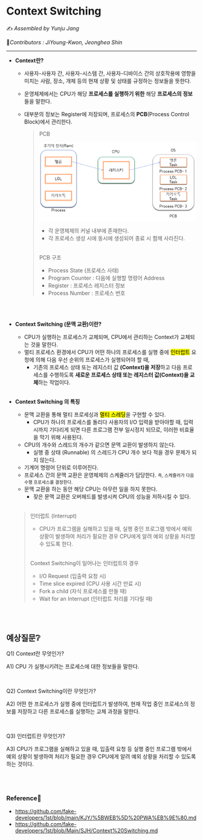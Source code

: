 # Context Switching

:writing_hand: *Assembled by Yunju Jang*

🤝*Contributors :  JiYoung-Kwon, Jeonghea Shin* 

<hr>


- <b>Context란?</b>

  - 사용자-사용자 간, 사용자-시스템 간, 사용자-디바이스 간의 상호작용에 영향을 미치는 사람, 장소, 개체 등의 현재 상황 및 상태를 규정하는 정보들을 뜻한다.
  
  - 운영체제에서는 CPU가 해당 <b>프로세스를 실행하기 위한</b> 해당 <b>프로세스의 정보</b>들을 말한다.

  - 대부분의 정보는 Register에 저장되며, 프로세스의 <b>PCB</b>(Process Control Block)에서 관리한다.
  
    > PCB
    >
    > <img src='resources/PCB.png' width='500px' align='center'>
    >
    > - 각 운영체제의 커널 내부에 존재한다.
    > - 각 프로세스 생성 시에 동시에 생성되어 종료 시 함께 사라진다.
    >
    > <br>
    >
    > PCB 구조
    >
    > - Process State (프로세스 사태)
    > - Program Counter : 다음에 실행할 명령어 Address
    > - Register : 프로세스 레지스터 정보
    > - Process Number : 프로세스 번호
  
    <br/>
  
  <br/>
  
- <b>Context Switching (문맥 교환)이란?</b>

  - CPU가 실행하는 프로세스가 교체되며, CPU에서 관리하는 Context가 교체되는 것을 말한다.
  - 멀티 프로세스 환경에서 CPU가 어떤 하나의 프로세스를 실행 중에 <mark>인터럽트</mark> 요청에 의해 다음 우선 순위의 프로세스가 실행되어야 할 때, 
    - 기존의 프로세스 상태 또는 레지스터 값 <b>(Context)을 저장</b>하고 다음 프로세스를 수행하도록 <b>새로운 프로세스 상태 또는 레지스터 값(Context)을 교체</b>하는 작업이다.

  <br/>

- <b>Context Switching 의 특징</b>

  - 문맥 교환을 통해 멀티 프로세싱과 <mark>멀티 스레딩</mark>을 구현할 수 있다.
    - CPU가 하나의 프로세스를 돌리다 사용자의 I/O 입력을 받아야할 때, 입력 시까지 기다리게 되면 다른 프로그램 전부 일시정지 되므로, 이러한 비효율을 막기 위해 사용된다.
  - CPU의 개수와 스레드의 개수가 같으면 문맥 교환이 발생하지 않는다.
    - 실행 중 상태 (Runnable) 의 스레드가 CPU 개수 보다 적을 경우 문제가 되지 않는다.
  - 기계어 명령어 단위로 이루어진다.
  - 프로세스 간의 문맥 교환은 운영체제의 스케쥴러가 담당한다. <small>즉, 스케쥴러가 다음 수행 프로세스를 결정한다.</small>
  - 문맥 교환을 하는 동안 해당 CPU는 아무런 일을 하지 못한다.
    - 잦은 문맥 교환은 오버헤드를 발생시켜 CPU의 성능을 저하시킬 수 있다.

  <br/>

  > 인터럽트 (Interrupt)
  >
  > - CPU가 프로그램을 실해하고 있을 때, 실행 중인 프로그램 밖에서 예외 상황이 발생하여 처리가 필요한 경우 CPU에게 알려 예외 상황을 처리할 수 있도록 한다.
  >
  > <br/>
  >
  > Context Switching이 일어나는 인터럽트의 경우
  >
  > - I/O Request (입출력 요청 시)
  > - Time slice expired (CPU 사용 시간 만료 시)
  > - Fork a child (자식 프로세스를 만들 때)
  > - Wait for an Interrupt (인터럽트 처리를 기다릴 때)

<br/>

<br/>

## 예상질문❔

Q1) Context란 무엇인가?

A1) CPU 가 실행시키려는 프로세스에 대한 정보들을 말한다.

<br/>

Q2) Context Switching이란 무엇인가?

A2) 어떤 한 프로세스가 실행 중에 인터럽트가 발생하여, 현재 작업 중인 프로세스의 정보를 저장하고 다른 프로세스를 실행하는 교체 과정을 말한다.

<br/>

Q3) 인터럽트란 무엇인가?

A3) CPU가 프로그램을 실해하고 있을 때, 입출력 요청 등 실행 중인 프로그램 밖에서 예외 상황이 발생하여 처리가 필요한 경우 CPU에게 알려 예외 상황을 처리할 수 있도록 하는 것이다.

<br/>

<br/>

### Reference📖

- https://github.com/fake-developers/1st/blob/main/KJY/%5BWEB%5D%20PWA%EB%9E%80.md
- https://github.com/fake-developers/1st/blob/Main/SJH/Context%20Switching.md

